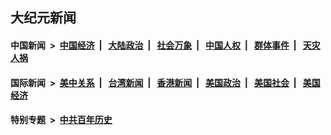 ## 大纪元新闻

#### 中国新闻 &nbsp;>&nbsp; [中国经济](indexes/ncid283/README.md?09151645) &nbsp;| &nbsp; [大陆政治](indexes/ncid277/README.md?09151645) &nbsp;| &nbsp; [社会万象](indexes/ncid282/README.md?09151645) &nbsp;| &nbsp; [中国人权](indexes/ncid278/README.md?09151645) &nbsp;| &nbsp; [群体事件](indexes/ncid279/README.md?09151645) &nbsp;| &nbsp; [天灾人祸](indexes/ncid280/README.md?09151645)

#### 国际新闻 &nbsp;>&nbsp; [美中关系](indexes/nf1412576/README.md?09151645) &nbsp;| &nbsp; [台湾新闻](indexes/ncid1349361/README.md?09151645) &nbsp;| &nbsp; [香港新闻](indexes/ncid1349362/README.md?09151645) &nbsp;| &nbsp; [美国政治](indexes/ncid1078159/README.md?09151645) &nbsp;| &nbsp; [美国社会](indexes/ncid1078160/README.md?09151645) &nbsp;| &nbsp; [美国经济](indexes/ncid1078158/README.md?09151645)

#### 特别专题 &nbsp;>&nbsp; [中共百年历史](https://github.com/epoch-news/epoch-special/blob/master/README.md?09151645)  

